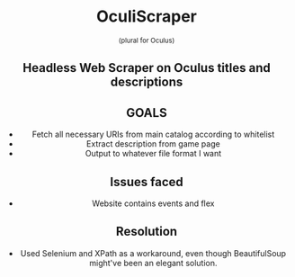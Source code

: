 <div align='center'>
    <h1>OculiScraper</h1>
    <small>(plural for Oculus)</small>
</div>

<h2 align='center'>Headless Web Scraper on Oculus titles and descriptions</h2>

<body align='center'>
    <h2>GOALS</h2>
    <ul>
      <li>Fetch all necessary URIs from main catalog according to whitelist  </li>
      <li>Extract description from game page</li>
      <li>Output to whatever file format I want</li>
    </ul> 
</body>

<h2 align='center'>Issues faced</h2>

* Website contains events and flex

<h2 align='center'>Resolution</h2>

* Used Selenium and XPath as a workaround, even though BeautifulSoup might've been an elegant solution.
